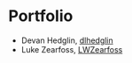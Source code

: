 # Portfolio

- Devan Hedglin, [dlhedglin](https://github.com/dlhedglin)
- Luke Zearfoss, [LWZearfoss](https://github.com/lwzearfoss)
